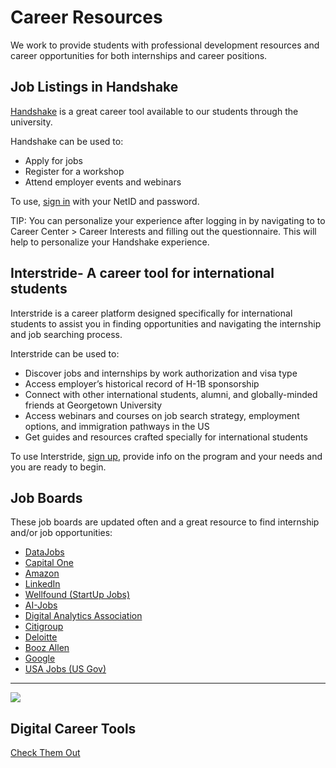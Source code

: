 # Career Resources

We work to provide students with professional development resources and career opportunities for both internships and career positions.

## Job Listings in Handshake

[Handshake](https://georgetown.joinhandshake.com/login) is a great career tool available to our students through the university.

Handshake can be used to:

- Apply for jobs
- Register for a workshop
- Attend employer events and webinars

To use, [sign in](https://georgetown.joinhandshake.com/login) with your NetID and password.

TIP: You can personalize your experience after logging in by navigating to to Career Center > Career Interests and filling out the questionnaire. This will help to personalize your Handshake experience.

## Interstride- A career tool for international students

Interstride is a career platform designed specifically for international students to assist you in finding opportunities and navigating the internship and job searching process.

Interstride can be used to:

- Discover jobs and internships by work authorization and visa type
- Access employer’s historical record of H-1B sponsorship
- Connect with other international students, alumni, and globally-minded friends at Georgetown University
- Access webinars and courses on job search strategy, employment options, and immigration pathways in the US
- Get guides and resources crafted specially for international students

To use Interstride, [sign up](https://alumni.interstride.com/), provide info on the program and your needs and you are ready to begin.

## Job Boards

These job boards are updated often and a great resource to find internship and/or job opportunities:

- [DataJobs](http://datajobs.com/)
- [Capital One](https://www.capitalonecareers.com/search-jobs)
- [Amazon](https://www.amazon.jobs/en/search?offset=0&result_limit=10&sort=relevant&category%5B%5D=machine-learning-science&category%5B%5D=data-science&category%5B%5D=solutions-architect&job_type%5B%5D=Full-Time&distanceType=Mi&radius=24km&loc_group_id=washington-dc&latitude=&longitude=&loc_group_id=washington-dc&loc_query=Washington%20DC%20Metro%20Area&base_query=&city=&country=&region=&county=&query_options=&)
- [LinkedIn](https://www.linkedin.com/jobs/)
- [Wellfound (StartUp Jobs)](https://wellfound.com/)
- [AI-Jobs](http://ai-jobs.net/)
- [Digital Analytics Association](https://jobs.digitalanalyticsassociation.org/)
- [Citigroup](https://jobs.citi.com/search-jobs?acm=8645616,8645648,8295216,8645632,8295232&alrpm=ALL&ascf=[%7B%22key%22:%22custom_fields.CustomTheme%22,%22value%22:%22Data%22%7D])
- [Deloitte](https://www2.deloitte.com/us/en/careers/careers.html)
- [Booz Allen](https://careers.boozallen.com/teams/datascience)
- [Google](https://www.google.com/about/careers/applications/jobs/results/?degree=MASTERS&employment_type=FULL_TIME&skills=Data%20science)
- [USA Jobs (US Gov)](https://www.usajobs.gov/)

* * *

![](https://analytics.georgetown.edu/wp-content/uploads/sites/452/2023/12/Untitled-design-3-1.png)

## Digital Career Tools

[Check Them Out](https://gradcareer.georgetown.edu/resources/)